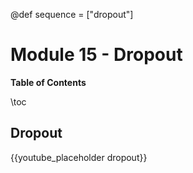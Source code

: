 @def sequence = ["dropout"]

# Module 15 - Dropout


**Table of Contents**

\toc


## Dropout

{{youtube_placeholder dropout}}